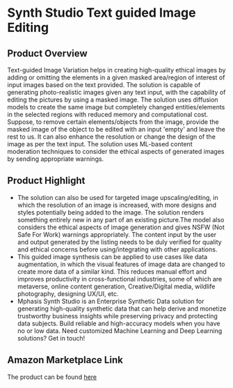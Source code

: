 # Synth Studio Text guided Image Editing
## Product Overview

Text-guided Image Variation helps in creating high-quality ethical images by adding or omitting the elements in a given masked area/region of interest of input images based on the text provided.  The solution is capable of generating photo-realistic images given any text input, with the capability of editing the pictures by using a masked image.  The solution uses diffusion models to create the same image but completely changed entities/elements in the selected regions with reduced memory and computational cost. Suppose, to remove certain elements/objects from the image, provide the masked image of the object to be edited with an input 'empty' and leave the rest to us.  It can also enhance the resolution or change the design of the image as per the text input. The solution uses ML-based content moderation techniques to consider the ethical aspects of generated images by sending appropriate warnings. 

## Product Highlight
* The solution can also be used for targeted image upscaling/editing, in which the resolution of an image is increased, with more designs and styles potentially being added to the image.  The solution renders something entirely new in any part of an existing picture.The model also considers the ethical aspects of image generation and gives NSFW (Not Safe For Work) warnings appropriately. The content input by the user and output generated by the listing needs to be duly verified for quality and ethical concerns before using/integrating with other applications.
* This guided image synthesis can be applied to use cases like data augmentation, in which the visual features of image data are changed to create more data of a similar kind. This reduces manual effort and improves productivity in cross-functional industries, some of which are metaverse, online content generation, Creative/Digital media, wildlife photography, designing UX/UI, etc.
* Mphasis Synth Studio is an Enterprise Synthetic Data solution for generating high-quality synthetic data that can help derive and monetize trustworthy business insights while preserving privacy and protecting data subjects. Build reliable and high-accuracy models when you have no or low data. 
Need customized Machine Learning and Deep Learning solutions? Get in touch!
## Amazon Marketplace Link
The product can be found [here](https://aws.amazon.com/marketplace/pp/prodview-4svzsrobdh5lu?sr=0-1&ref_=beagle&applicationId=AWSMPContessa)
